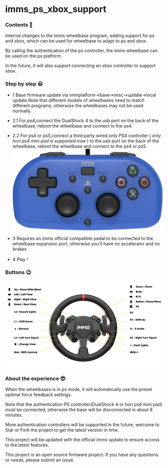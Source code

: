 # imms_ps_xbox_support


### Contents 🤗

Internal changes to the imms wheelbase program, adding support for ps and xbox, which can be used for wheelbase to adapt to ps and xbox.

By calling the authentication of the ps controller, the imms wheelbase can be used on the ps platform.

In the future, it will also support connecting an xbox controller to support xbox.



### Step by step 😃

* 1 Base firmware update via immplatform->base->misc->update->local update.Note that different models of wheelbases need to match different programs, otherwise the wheelbases may not be used normally.

* 2.1 For ps4,connect the DualShock 4 to the usb port on the back of the wheelbase, reboot the wheelbase and connect to the ps4.

* 2.2 For ps4 or ps5,connect a third party wired only PS4 controller (<i> only hori ps4 mini pad is supported now </i>) to the usb port on the back of the wheelbase, reboot the wheelbase and connect to the ps4 or ps5.
![image](pic/hori_ps_pad.png)


* 3 Requires an imms official compatible pedal to be connected to the wheelbase expansion port, otherwise you'll have no accelerator and no brakes


* 4 Play！



### Buttons 😉 
![image](pic/label.png)



### About the experience 😎

When the wheelbases is in ps mode, it will automatically use the preset optimal force feedback settings.

Note that the authentication PS controller(DualShock 4 or hori ps4 mini pad) must be connected, otherwise the base will be disconnected in about 8 minutes.

More authentication controllers will be supported in the future, welcome to Star or Fork the project to get the latest version in time.

This project will be updated with the official imms update to ensure access to the latest features.

This project is an open source firmware project. If you have any questions or needs, please submit an issue.
